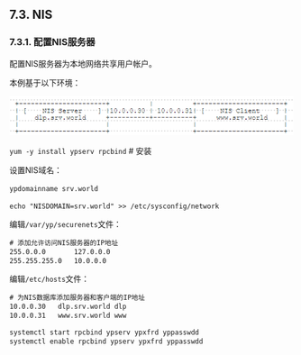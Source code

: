 ## 7.3. NIS

### 7.3.1. 配置NIS服务器

配置NIS服务器为本地网络共享用户帐户。

本例基于以下环境：

![nis-environment](../Contents/nis-environment.png)

`yum -y install ypserv rpcbind` # 安装

设置NIS域名：

`ypdomainname srv.world`

`echo "NISDOMAIN=srv.world" >> /etc/sysconfig/network`

编辑`/var/yp/securenets`文件：

```
# 添加允许访问NIS服务器的IP地址
255.0.0.0       127.0.0.0
255.255.255.0   10.0.0.0
```

编辑`/etc/hosts`文件：

```
# 为NIS数据库添加服务器和客户端的IP地址
10.0.0.30   dlp.srv.world dlp
10.0.0.31   www.srv.world www
```

```
systemctl start rpcbind ypserv ypxfrd yppasswdd
systemctl enable rpcbind ypserv ypxfrd yppasswdd
```









